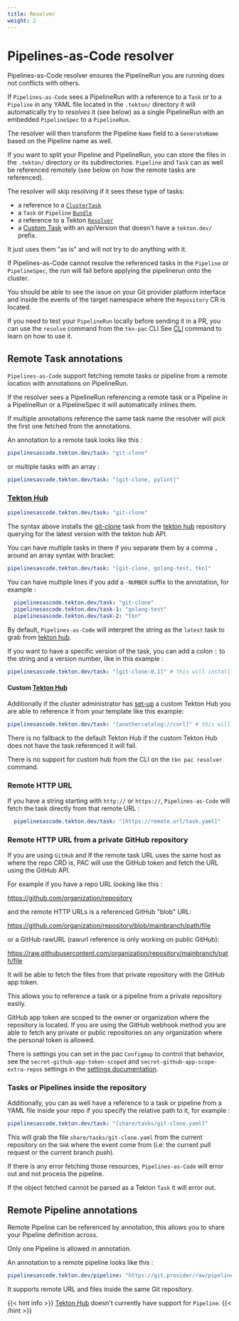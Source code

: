 ```yaml
---
title: Resolver
weight: 2
---
```

# Pipelines-as-Code resolver

Pipelines-as-Code resolver ensures the PipelineRun you are running does not
conflicts with others.

If `Pipelines-as-Code` sees a PipelineRun with a reference to a `Task` or to a
`Pipeline` in any YAML file located in the `.tekton/` directory it will
automatically try to *resolves* it (see below) as a single PipelineRun with an
embedded `PipelineSpec` to a `PipelineRun`.

The resolver will then transform the Pipeline `Name` field to a `GenerateName`
based on the Pipeline name as well.

If you want to split your Pipeline and PipelineRun, you can store  the files in the
`.tekton/` directory or its subdirectories. `Pipeline` and `Task` can as well be
referenced remotely (see below on how the remote tasks are referenced).

The resolver will skip resolving if it sees these type of tasks:

* a reference to a [`ClusterTask`](https://github.com/tektoncd/pipeline/blob/main/docs/tasks.md#task-vs-clustertask)
* a `Task` or `Pipeline` [`Bundle`](https://github.com/tektoncd/pipeline/blob/main/docs/pipelines.md#tekton-bundles)
* a reference to a Tekton [`Resolver`](https://github.com/tektoncd/pipeline/blob/main/docs/pipelines.md#tekton-bundles)
* a [Custom Task](https://github.com/tektoncd/pipeline/blob/main/docs/pipelines.md#using-custom-tasks) with an apiVersion that doesn't have a `tekton.dev/` prefix.

It just uses them "as is" and will not try to do anything with it.

If Pipelines-as-Code cannot resolve the referenced tasks in the `Pipeline` or
`PipelineSpec`, the run will fail before applying the pipelinerun onto the
cluster.

You should be able to see the issue on your Git provider platform interface and
inside the events of the target namespace where the `Repository` CR  is
located.

If you need to test your `PipelineRun` locally before sending it in a PR, you
can use the `resolve` command from the `tkn-pac` CLI See  [CLI](./cli/#resolve)
command to learn on how to use it.

## Remote Task annotations

`Pipelines-as-Code` support fetching remote tasks or pipeline from a remote
location with annotations on PipelineRun.

If the resolver sees a PipelineRun referencing a remote task or a Pipeline in
a PipelineRun or a PipelineSpec it will automatically inlines them.

If multiple annotations reference the same task name the resolver will pick the
first one fetched from the annotations.

An annotation to a remote task looks like this :

```yaml
pipelinesascode.tekton.dev/task: "git-clone"
```

or multiple tasks with an array :

```yaml
pipelinesascode.tekton.dev/task: "[git-clone, pylint]"
```

### [Tekton Hub](https://hub.tekton.dev)

```yaml
pipelinesascode.tekton.dev/task: "git-clone"
```

The syntax above installs the
[git-clone](https://github.com/tektoncd/catalog/tree/main/task/git-clone) task
from the [tekton hub](https://hub.tekton.dev) repository querying for the latest
version with the tekton hub API.

You can have multiple tasks in there if you separate them by a comma `,` around
an array syntax with bracket:

```yaml
pipelinesascode.tekton.dev/task: "[git-clone, golang-test, tkn]"
```

You can have multiple lines if you add a `-NUMBER` suffix to the annotation, for
example :

```yaml
  pipelinesascode.tekton.dev/task: "git-clone"
  pipelinesascode.tekton.dev/task-1: "golang-test"
  pipelinesascode.tekton.dev/task-2: "tkn"
```

By default, `Pipelines-as-Code` will interpret the string as the `latest` task to
grab
from [tekton hub](https://hub.tekton.dev).

If you want to have a specific version of the task, you can add a colon `:` to
the string and a version number, like in
this example :

```yaml
pipelinesascode.tekton.dev/task: "[git-clone:0.1]" # this will install git-clone 0.1 from tekton.hub
```

#### Custom [Tekton Hub](https://github.com/tektoncd/hub/)

Additionally if the cluster administrator has [set-up](/docs/install/settings#tekton-hub-support) a custom Tekton Hub you
are able to reference it from your template like this example:

```yaml
pipelinesascode.tekton.dev/task: "[anothercatalog://curl]" # this will install curl from the custom catalog configured by the cluster administrator as anothercatalog
```

There is no fallback to the default Tekton Hub if the custom Tekton Hub does not
have the task referenced it will fail.

There is no support for custom hub from the CLI on the `tkn pac resolver` command.

### Remote HTTP URL

If you have a string starting with `http://` or `https://`, `Pipelines-as-Code`
will fetch the task directly from that remote URL :

```yaml
  pipelinesascode.tekton.dev/task: "[https://remote.url/task.yaml]"
```

### Remote HTTP URL from a private GitHub repository

If you are using `GitHub` and If the remote task URL uses the same host as where
the repo CRD is, PAC will use the  GitHub token and fetch the URL using the
GitHub API.

For example if you have a repo URL looking like this :

<https://github.com/organization/repository>

and the remote HTTP URLs is a referenced GitHub "blob" URL:

<https://github.com/organization/repository/blob/mainbranch/path/file>

or a GitHub rawURL (rawurl reference is only working on public GitHub):

<https://raw.githubusercontent.com/organization/repository/mainbranch/path/file>

It will be able to fetch the files from that private repository with the GitHub app token.

This allows you to reference a task or a pipeline from a private repository easily.

GitHub app token are scoped to the owner or organization where the repository is located.
If you are using the GitHub webhook method you are able to fetch any private or
public repositories on any organization where the personal token is allowed.

There is settings you can set in the pac `Configmap` to control that behavior, see the
`secret-github-app-token-scoped` and `secret-github-app-scope-extra-repos` settings in the
[settings documentation](/docs/install/settings).

### Tasks or Pipelines inside the repository

Additionally, you can as well have a reference to a task or pipeline from a YAML file inside
your repo if you specify the relative path to it, for example :

```yaml
pipelinesascode.tekton.dev/task: "[share/tasks/git-clone.yaml]"
```

This will grab the file `share/tasks/git-clone.yaml` from the current
repository on the `SHA` where the event come from (i.e: the current pull
request or the current branch push).

If there is any error fetching those resources, `Pipelines-as-Code` will error
out and not process the pipeline.

If the object fetched cannot be parsed as a Tekton `Task` it will error out.

## Remote Pipeline annotations

Remote Pipeline can be referenced by annotation, this allows you to share your Pipeline definition across.

Only one Pipeline is allowed in annotation.

An annotation to a remote pipeline looks like this :

```yaml
pipelinesascode.tekton.dev/pipeline: "https://git.provider/raw/pipeline.yaml
```

It supports remote URL and files inside the same Git repository.

{{< hint info >}}
[Tekton Hub](https://hub.tekton.dev) doesn't currently have support for `Pipeline`.
{{< /hint >}}
